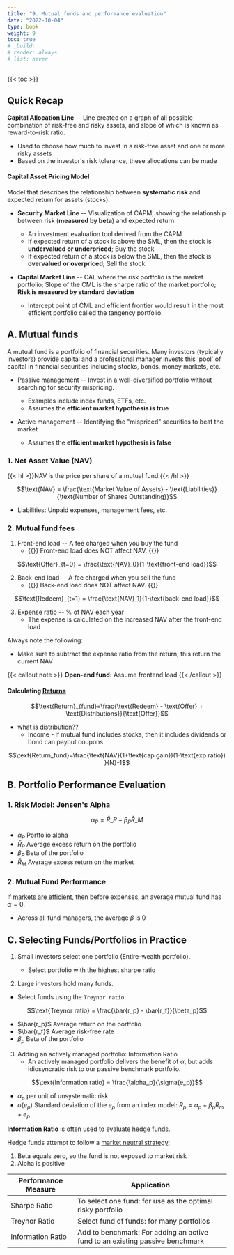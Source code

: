 ```yaml
---
title: "9. Mutual funds and performance evaluation"
date: "2022-10-04"
type: book
weight: 9
toc: true
# _build:
# render: always
# list: never
---
```


{{< toc >}}

## Quick Recap

**Capital Allocation Line** -- Line created on a graph of all possible combination of risk-free and risky assets, and slope of which is known as reward-to-risk ratio.

- Used to choose how much to invest in a risk-free asset and one or more risky assets
- Based on the investor's risk tolerance, these allocations can be made

#### Capital Asset Pricing Model

Model that describes the relationship between **systematic risk** and expected return for assets (stocks).

- **Security Market Line** -- Visualization of CAPM, showing the relationship between risk (**measured by beta**) and expected return.

  - An investment evaluation tool derived from the CAPM
  - If expected return of a stock is above the SML, then the stock is **undervalued or underpriced**; Buy the stock
  - If expected return of a stock is below the SML, then the stock is **overvalued or overpriced**; Sell the stock

- **Capital Market Line** -- CAL where the risk portfolio is the market portfolio; Slope of the CML is the sharpe ratio of the market portfolio; **Risk is measured by standard deviation**

  - Intercept point of CML and efficient frontier would result in the most efficient portfolio called the tangency portfolio.

## A. Mutual funds

A mutual fund is a portfolio of financial securities. Many investors (typically investors) provide capital and a professional manager invests this 'pool' of capital in financial securities including stocks, bonds, money markets, etc.

- Passive management -- Invest in a well-diversified portfolio without searching for security mispricing.

  - Examples include index funds, ETFs, etc.
  - Assumes the **efficient market hypothesis is true**

- Active management -- Identifying the "mispriced" securities to beat the market
  - Assumes the **efficient market hypothesis is false**

### 1. Net Asset Value (NAV)

{{< hl >}}NAV is the price per share of a mutual fund.{{< /hl >}}

$$\text{NAV} = \frac{\text{Market Value of Assets} - \text{Liabilities}}{\text{Number of Shares Outstanding}}$$

- Liabilities: Unpaid expenses, management fees, etc.

### 2. Mutual fund fees

1. Front-end load -- A fee charged when you buy the fund
   - {{<hl>}} Front-end load does NOT affect NAV. {{</hl>}}

$$\text{Offer}_{t=0} = \frac{\text{NAV}_0}{1-\text{front-end load}}$$

2. Back-end load -- A fee charged when you sell the fund
   - {{<hl>}} Back-end load does NOT affect NAV. {{</hl>}}

$$\text{Redeem}_{t=1} = \frac{\text{NAV}_1}{1-\text{back-end load}}$$

3. Expense ratio -- % of NAV each year
   - The expense is calculated on the increased NAV after the front-end load

Always note the following:

- Make sure to subtract the expense ratio from the return; this return the current NAV

{{< callout note >}}
**Open-end fund:** Assume frontend load
{{< /callout >}}

#### Calculating <u>Returns</u>

$$\text{Return}_{fund}=\frac{\text{Redeem} - \text{Offer} + \text{Distributions}}{\text{Offer}}$$

- what is distribution??
  - Income - if mutual fund includes stocks, then it includes dividends or bond can payout coupons

$$\text{Return_fund}=\frac{\text{NAV}(1+\text{cap gain})(1-\text{exp ratio}) }{N}-1$$

## B. Portfolio Performance Evaluation

### 1. Risk Model: Jensen's Alpha

$$\alpha_P = \bar{R}\_P - \beta_P \bar{R}\_M$$

- $\alpha_P$ Portfolio alpha
- $\bar{R}_P$ Average excess return on the portfolio
- $\beta_P$ Beta of the portfolio
- $\bar{R}_M$ Average excess return on the market

### 2. Mutual Fund Performance

If <u>markets are efficient,</u> then before expenses, an average mutual fund has $\alpha = 0$.

- Across all fund managers, the average $\beta$ is 0

## C. Selecting Funds/Portfolios in Practice

1. Small investors select one portfolio (Entire-wealth portfolio).

   - Select portfolio with the highest sharpe ratio

2. Large investors hold many funds.

- Select funds using the `Treynor ratio`:

$$\text{Treynor ratio} = \frac{\bar{r_p} - \bar{r_f}}{\beta_p}$$

- $\bar{r_p}$ Average return on the portfolio
- $\bar{r_f}$ Average risk-free rate
- $\beta_p$ Beta of the portfolio

3. Adding an actively managed portfolio: Information Ratio
   - An actively managed portfolio delivers the benefit of $\alpha$, but adds idiosyncratic risk to our passive benchmark portfolio.

$$\text{Information ratio} = \frac{\alpha_p}{\sigma(e_p)}$$

- $\alpha_p$ per unit of unsystematic risk
- $\sigma(e_p)$ Standard deviation of the $e_p$ from an index model: $R_p = \alpha_p + \beta_p R_m + e_p$

**Information Ratio** is often used to evaluate hedge funds.

Hedge funds attempt to follow a <u>market neutral strategy</u>:

1. Beta equals zero, so the fund is not exposed to market risk
2. Alpha is positive

| Performance Measure | Application                                                                  |
| ------------------- | ---------------------------------------------------------------------------- |
| Sharpe Ratio        | To select one fund: for use as the optimal risky portfolio                   |
| Treynor Ratio       | Select fund of funds: for many portfolios                                    |
| Information Ratio   | Add to benchmark: For adding an active fund to an existing passive benchmark |
